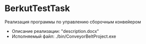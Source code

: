 # BerkutTestTask
Реализация программы по управлению сборочным конвейером  

* Описание реализации: "description.docx"  
* Исполняемый файл: ./bin/ConveyorBeltProject.exe  
